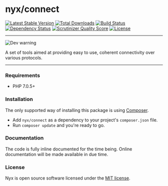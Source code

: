 # nyx/connect
[![Latest Stable Version](https://poser.pugx.org/nyx/connect/v/stable.png)](https://packagist.org/packages/nyx/connect)
[![Total Downloads](https://poser.pugx.org/nyx/connect/downloads.png)](https://packagist.org/packages/nyx/connect)
[![Build Status](https://travis-ci.org/unyx/connect.png)](https://travis-ci.org/unyx/connect)
[![Dependency Status](https://www.versioneye.com/user/projects/55c5435865376200200034e7/badge.png)](https://www.versioneye.com/user/projects/55c5435865376200200034e7)
[![Scrutinizer Quality Score](https://scrutinizer-ci.com/g/unyx/connect/badges/quality-score.png?b=master)](https://scrutinizer-ci.com/g/unyx/connect)
[![License](http://img.shields.io/:license-mit-blue.svg)](http://alcore.mit-license.org)

-----

![Dev warning](http://s7.postimg.org/6cruwesi3/Nyx.png)

A set of tools aimed at providing easy to use, coherent connectivity over various protocols.

-----

### Requirements

- PHP 7.0.5+

### Installation

The only supported way of installing this package is using [Composer](http://getcomposer.org).

- Add `nyx/connect` as a dependency to your project's `composer.json` file.
- Run `composer update` and you're ready to go.

### Documentation

The code is fully inline documented for the time being. Online documentation will be made available in due time.

### License

Nyx is open source software licensed under the [MIT license](http://alcore.mit-license.org).

